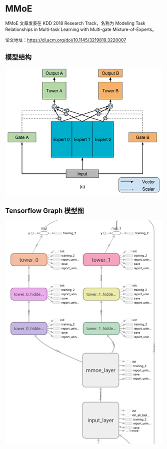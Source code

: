 # MMoE

MMoE 文章发表在 KDD 2018 Research Track，名称为 Modeling Task Relationships in Multi-task Learning with Multi-gate Mixture-of-Experts。

论文地址：https://dl.acm.org/doi/10.1145/3219819.3220007

## 模型结构

![mmoe](assets/mmoe.png)


## Tensorflow Graph 模型图


![mmoe_graph](assets/mmoe_graph.png)

